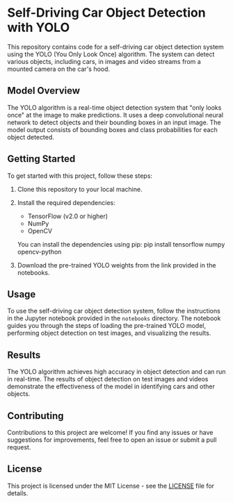 # Self-Driving Car Object Detection with YOLO

This repository contains code for a self-driving car object detection system using the YOLO (You Only Look Once) algorithm. The system can detect various objects, including cars, in images and video streams from a mounted camera on the car's hood.

## Model Overview

The YOLO algorithm is a real-time object detection system that "only looks once" at the image to make predictions. It uses a deep convolutional neural network to detect objects and their bounding boxes in an input image. The model output consists of bounding boxes and class probabilities for each object detected.

## Getting Started

To get started with this project, follow these steps:

1. Clone this repository to your local machine.
2. Install the required dependencies:
   - TensorFlow (v2.0 or higher)
   - NumPy
   - OpenCV

   You can install the dependencies using pip: pip install tensorflow numpy opencv-python

3. Download the pre-trained YOLO weights from the link provided in the notebooks.

## Usage

To use the self-driving car object detection system, follow the instructions in the Jupyter notebook provided in the `notebooks` directory. The notebook guides you through the steps of loading the pre-trained YOLO model, performing object detection on test images, and visualizing the results.

## Results

The YOLO algorithm achieves high accuracy in object detection and can run in real-time. The results of object detection on test images and videos demonstrate the effectiveness of the model in identifying cars and other objects.

## Contributing

Contributions to this project are welcome! If you find any issues or have suggestions for improvements, feel free to open an issue or submit a pull request.

## License

This project is licensed under the MIT License - see the [LICENSE](LICENSE) file for details.



